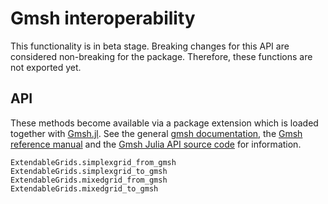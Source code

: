# Gmsh interoperability 
This functionality is in beta stage.
Breaking changes for this API are considered non-breaking for the package.
Therefore, these functions are not exported yet.



## API
These methods become available via a package extension which is loaded together with 
[Gmsh.jl](https://github.com/JuliaFEM/Gmsh.jl).
See the general [gmsh documentation](https://gmsh.info/), the [Gmsh reference manual](https://gmsh.info/doc/texinfo/gmsh.html)
and the [Gmsh Julia API source code](https://gitlab.onelab.info/gmsh/gmsh/blob/master/api/gmsh.jl) for  information.


```@docs
ExtendableGrids.simplexgrid_from_gmsh
ExtendableGrids.simplexgrid_to_gmsh
ExtendableGrids.mixedgrid_from_gmsh
ExtendableGrids.mixedgrid_to_gmsh
```


